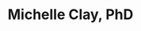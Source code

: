 ---
title: Michelle Clay, PhD
position: Postdoctoral Associate
layout: default
contact:
publications: 
image: /images/user-icon.svg
group: postdoc
year-start: 2021
year-end: 2022
---